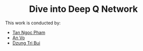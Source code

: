 <div align='center'>
  
# Dive into Deep Q Network
</div>

This work is conducted by:
- [Tan Ngoc Pham](https://github.com/ngctnnnn)
- [An Vo](https://github.com/vokhanhan25)
- [Dzung Tri Bui](https://github.com/BTrDung)
